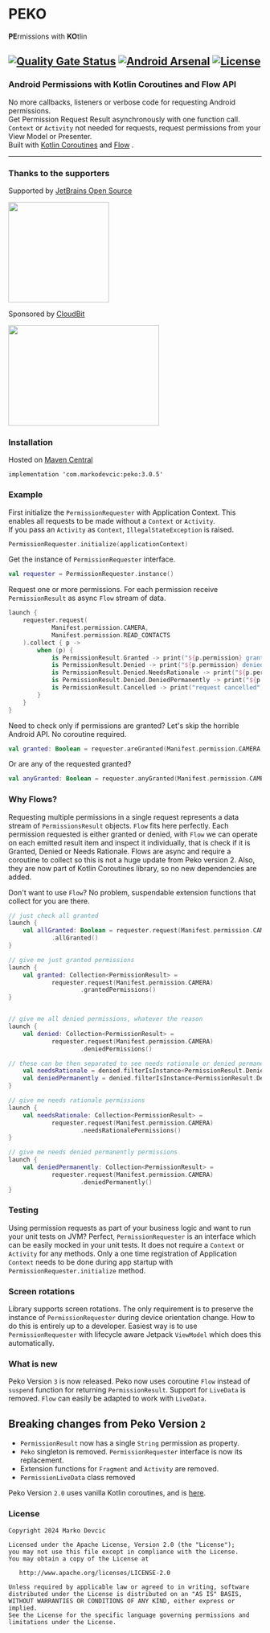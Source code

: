 # PEKO

**PE**rmissions with **KO**tlin

[![Quality Gate Status](https://sonarcloud.io/api/project_badges/measure?project=deva666_Peko&metric=alert_status)](https://sonarcloud.io/dashboard?id=deva666_Peko) [![Android Arsenal](https://img.shields.io/badge/Android%20Arsenal-Peko-blue.svg?style=flat)](https://android-arsenal.com/details/1/6861) [![License](https://img.shields.io/badge/License-Apache%202.0-blue.svg)](https://opensource.org/licenses/Apache-2.0)
---

### Android Permissions with Kotlin Coroutines and Flow API

No more callbacks, listeners or verbose code for requesting Android permissions.    
Get Permission Request Result asynchronously with one function call.  
`Context` or `Activity` not needed for requests, request permissions from your View Model or
Presenter.  
Built with [Kotlin Coroutines](https://github.com/Kotlin/kotlinx.coroutines)
and [Flow](https://kotlinlang.org/api/kotlinx.coroutines/kotlinx-coroutines-core/kotlinx.coroutines.flow/-flow/)
.
***

### Thanks to the supporters

Supported by [JetBrains Open Source](https://www.jetbrains.com/community/opensource/#support)

[<img src="https://resources.jetbrains.com/storage/products/company/brand/logos/jb_beam.png" width=200 height=200/>](https://www.jetbrains.com/)

Sponsored by [CloudBit](https://www.cloudbit.hr)

[<img src="https://www.cloudbit.hr/img/logo.png" width=300 height=200/>](https://www.cloudbit.hr/)

### Installation

Hosted on [Maven Central](https://search.maven.org/artifact/com.markodevcic/peko)

```
implementation 'com.markodevcic:peko:3.0.5'
```

### Example

First initialize the `PermissionRequester` with Application Context. This enables all requests to be
made without a `Context` or `Activity`.   
If you pass an `Activity` as `Context`, `IllegalStateException` is raised.

```kotlin
PermissionRequester.initialize(applicationContext)
```

Get the instance of `PermissionRequester` interface.

```kotlin
val requester = PermissionRequester.instance()
```

Request one or more permissions. For each permission receive `PermissionResult` as async `Flow`
stream of data.

```kotlin
launch {
    requester.request(
            Manifest.permission.CAMERA,
            Manifest.permission.READ_CONTACTS
    ).collect { p ->
        when (p) {
            is PermissionResult.Granted -> print("${p.permission} granted") // nice, proceed 
            is PermissionResult.Denied -> print("${p.permission} denied") // denied, not interested in reason
            is PermissionResult.Denied.NeedsRationale -> print("${p.permission} needs rationale") // show rationale
            is PermissionResult.Denied.DeniedPermanently -> print("${p.permission} denied for good") // no go
            is PermissionResult.Cancelled -> print("request cancelled") // op canceled, repeat the request
        }
    }
}
```

Need to check only if permissions are granted? Let's skip the horrible Android API. No coroutine
required.

```kotlin
val granted: Boolean = requester.areGranted(Manifest.permission.CAMERA, Manifest.permission.READ_CONTACTS)

```
 Or are any of the requested granted?
```kotlin
val anyGranted: Boolean = requester.anyGranted(Manifest.permission.CAMERA, Manifest.permission.READ_CONTACTS)

```
### Why Flows?

Requesting multiple permissions in a single request represents a data stream of `PermissionsResult`
objects. `Flow` fits here perfectly. Each permission requested is either granted or denied,
with `Flow` we can operate on each emitted result item and inspect it individually, that is check if
it is Granted, Denied or Needs Rationale. Flows are async and require a coroutine to collect so this
is not a huge update from Peko version 2. Also, they are now part of Kotlin Coroutines library, so
no new dependencies are added.

Don't want to use `Flow`? No problem, suspendable extension functions that collect for you are
there.

```kotlin
// just check all granted
launch {
    val allGranted: Boolean = requester.request(Manifest.permission.CAMERA)
            .allGranted()
}

// give me just granted permissions
launch {
    val granted: Collection<PermissionResult> =
            requester.request(Manifest.permission.CAMERA)
                    .grantedPermissions()
}


// give me all denied permissions, whatever the reason
launch {
    val denied: Collection<PermissionResult> =
            requester.request(Manifest.permission.CAMERA)
                    .deniedPermissions()

// these can be then separated to see needs rationale or denied permanently permissions
    val needsRationale = denied.filterIsInstance<PermissionResult.Denied.NeedsRationale>()
    val deniedPermanently = denied.filterIsInstance<PermissionResult.Denied.DeniedPermanently>()
}

// give me needs rationale permissions
launch {
    val needsRationale: Collection<PermissionResult> =
            requester.request(Manifest.permission.CAMERA)
                    .needsRationalePermissions()
}

// give me needs denied permanently permissions
launch {
    val deniedPermanently: Collection<PermissionResult> =
            requester.request(Manifest.permission.CAMERA)
                    .deniedPermanently()
}
```

### Testing

Using permission requests as part of your business logic and want to run your unit tests on JVM?
Perfect, `PermissionRequester` is an interface which can be easily mocked in your unit tests. It
does not require a `Context` or `Activity` for any methods. Only a one time registration of
Application `Context` needs to be done during app startup with `PermissionRequester.initialize`
method.

### Screen rotations

Library supports screen rotations. The only requirement is to preserve the instance
of `PermissionRequester` during device orientation change. How to do this is entirely up to a
developer. Easiest way is to use `PermissionRequester`
with lifecycle aware Jetpack `ViewModel` which does this automatically.

### What is new

Peko Version `3` is now released.
Peko now uses coroutine `Flow` instead of `suspend` function for returning `PermissionResult`.
Support for `LiveData` is removed. `Flow` can easily be adapted to work with `LiveData`.

## Breaking changes from Peko Version `2`

* `PermissionResult` now has a single `String` permission as property.
* `Peko` singleton is removed. `PermissionRequester` interface is now its replacement.
* Extension functions for `Fragment` and `Activity` are removed.
* `PermissionLiveData` class removed

Peko Version `2.0` uses vanilla Kotlin coroutines, and
is [here](https://github.com/deva666/Peko/tree/release/2.1.2).

### License

```text
Copyright 2024 Marko Devcic

Licensed under the Apache License, Version 2.0 (the "License");
you may not use this file except in compliance with the License.
You may obtain a copy of the License at

   http://www.apache.org/licenses/LICENSE-2.0

Unless required by applicable law or agreed to in writing, software
distributed under the License is distributed on an "AS IS" BASIS,
WITHOUT WARRANTIES OR CONDITIONS OF ANY KIND, either express or implied.
See the License for the specific language governing permissions and
limitations under the License.
```
